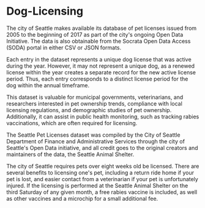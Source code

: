 # Dog-Licensing

The city of Seattle makes available its database of pet licenses issued from 2005 to the beginning of 2017 as part of the city's ongoing Open Data Initiative. The data is also obtainable from the Socrata Open Data Access (SODA) portal in either CSV or JSON formats.

Each entry in the dataset represents a unique dog license that was active during the year. However, it may not represent a unique dog, as a renewed license within the year creates a separate record for the new active license period. Thus, each entry corresponds to a distinct license period for the dog within the annual timeframe.

This dataset is valuable for municipal governments, veterinarians, and researchers interested in pet ownership trends, compliance with local licensing regulations, and demographic studies of pet ownership. Additionally, it can assist in public health monitoring, such as tracking rabies vaccinations, which are often required for licensing.

The Seattle Pet Licenses dataset was compiled by the City of Seattle Department of Finance and Administrative Services through the city of Seattle's Open Data initiative, and all credit goes to the original creators and maintainers of the data, the Seattle Animal Shelter. 

The city of Seattle requires pets over eight weeks old be licensed. There are several benefits to licensing one's pet, including a return ride home if your pet is lost, and easier contact from a veterinarian if your pet is unfortunately injured. If the licensing is performed at the Seattle Animal Shelter on the third Saturday of any given month, a free rabies vaccine is included, as well as other vaccines and a microchip for a small additional fee.
